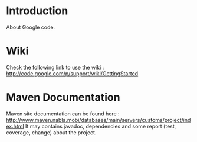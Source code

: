 # Introduction #

About Google code.

# Wiki #

Check the following link to use the wiki :
http://code.google.com/p/support/wiki/GettingStarted

# Maven Documentation #

Maven site documentation can be found here :
http://www.maven.nabla.mobi/databases/main/servers/customs/project/index.html
It may contains javadoc, dependencies and some report (test, coverage, change) about the project.